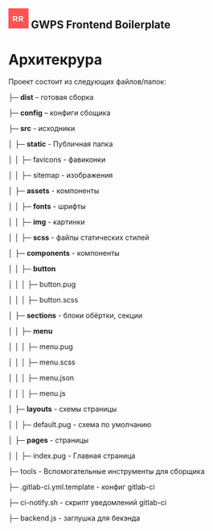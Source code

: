 ## ![GWPS Frontend Boilerplate](rr-logo.png) GWPS Frontend Boilerplate

# Архитекрура

Проект состоит из следующих файлов/папок:

├─ **dist**  – готовая сборка

├─ **config** – конфиги сбощика

├─ **src** - исходники

│   ├─ **static** - Публичная папка

│   │   ├─ favicons - фавиконки

│   │   ├─ sitemap - изображения

│   ├─ **assets** - компоненты

│   │   ├─ **fonts**  - шрифты

│   │   ├─ **img**  - картинки

│   │   ├─ **scss**  - файлы статических стилей

│   ├─ **components** - компоненты

│   │    ├─ **button**

│   │    │   ├─ button.pug

│   │    │   ├─ button.scss

│   ├─ **sections** - блоки обёртки, секции

│   │    ├─ **menu**

│   │    │   ├─ menu.pug

│   │    │   ├─ menu.scss

│   │    │   ├─ menu.json

│   │    │   ├─ menu.js

│   ├─ **layouts** - схемы страницы

│   │   ├─ default.pug - схема по умолчанию

│   ├─ **pages** - страницы

│   │   ├─ index.pug - Главная страница

├─ tools - Вспомогательные инструменты для сборщика

├─ .gitlab-ci.yml.template  - конфиг gitlab-ci

├─ ci-notify.sh  - скрипт  уведомлений gitlab-ci

├─ backend.js - заглушка для бекэнда
